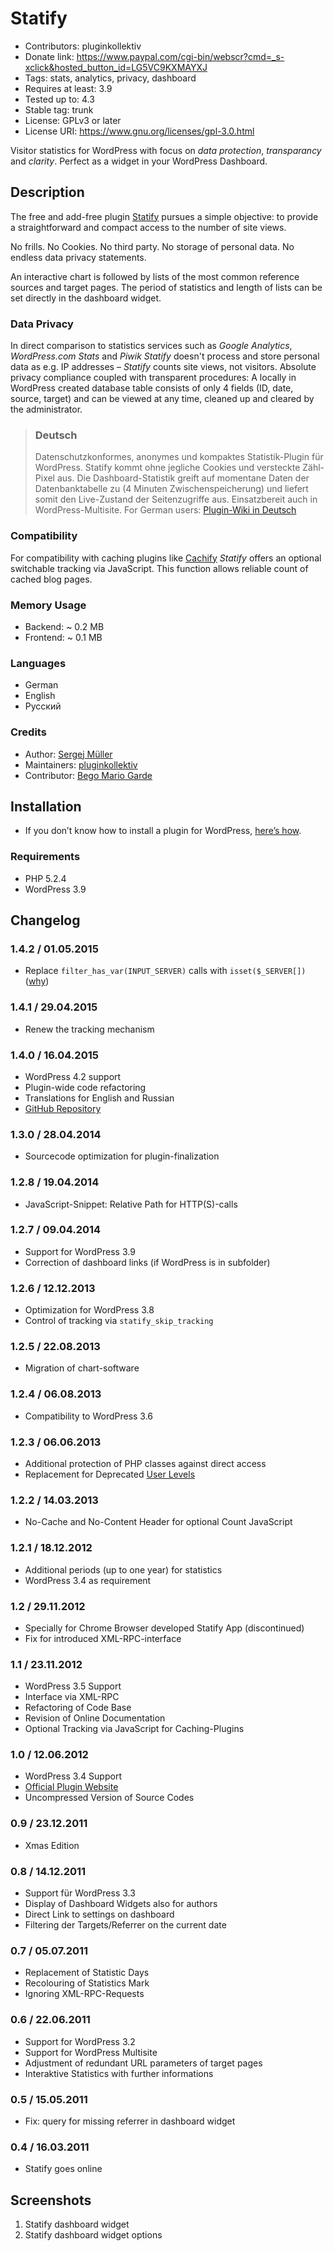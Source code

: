 # Statify #
* Contributors:      pluginkollektiv
* Donate link:       https://www.paypal.com/cgi-bin/webscr?cmd=_s-xclick&hosted_button_id=LG5VC9KXMAYXJ
* Tags:              stats, analytics, privacy, dashboard
* Requires at least: 3.9
* Tested up to:      4.3
* Stable tag:        trunk
* License:           GPLv3 or later
* License URI:       https://www.gnu.org/licenses/gpl-3.0.html


Visitor statistics for WordPress with focus on _data protection_, _transparancy_ and _clarity_. Perfect as a widget in your WordPress Dashboard.


## Description ##
The free and add-free plugin [Statify](http://statify.de) pursues a simple objective: to provide a straightforward and compact access to the number of site views.

No frills. No Cookies. No third party. No storage of personal data. No endless data privacy statements.

An interactive chart is followed by lists of the most common reference sources and target pages. The period of statistics and length of lists can be set directly in the dashboard widget.


### Data Privacy ###
In direct comparison to statistics services such as *Google Analytics*, *WordPress.com Stats* and *Piwik* *Statify* doesn't process and store personal data as e.g. IP addresses – *Statify* counts site views, not visitors.
Absolute privacy compliance coupled with transparent procedures: A locally in WordPress created database table consists of only 4 fields (ID, date, source, target) and can be viewed at any time, cleaned up and cleared by the administrator.


> ### Deutsch ###
> Datenschutzkonformes, anonymes und kompaktes Statistik-Plugin für WordPress.
Statify kommt ohne jegliche Cookies und versteckte Zähl-Pixel aus. Die Dashboard-Statistik greift auf momentane Daten der Datenbanktabelle zu (4 Minuten Zwischenspeicherung) und liefert somit den Live-Zustand der Seitenzugriffe aus. Einsatzbereit auch in WordPress-Multisite.
> For German users: [Plugin-Wiki in Deutsch](https://github.com/pluginkollektiv/statify)


### Compatibility ###
For compatibility with caching plugins like [Cachify](http://cachify.de) *Statify*  offers an optional switchable tracking via JavaScript. This function allows reliable count of cached blog pages.


### Memory Usage ###
* Backend: ~ 0.2 MB
* Frontend: ~ 0.1 MB


### Languages ###
* German
* English
* Русский


### Credits ###
* Author: [Sergej Müller](https://sergejmueller.github.io/)
* Maintainers: [pluginkollektiv](http://pluginkollektiv.org/)
* Contributor: [Bego Mario Garde](https://garde-medienberatung.de)


## Installation ##
* If you don’t know how to install a plugin for WordPress, [here’s how](http://codex.wordpress.org/Managing_Plugins#Installing_Plugins).


### Requirements ###
* PHP 5.2.4
* WordPress 3.9


## Changelog ##
### 1.4.2 / 01.05.2015 ###
* Replace `filter_has_var(INPUT_SERVER)` calls with `isset($_SERVER[])` ([why](https://github.com/wp-stream/stream/issues/254))

### 1.4.1 / 29.04.2015 ###
* Renew the tracking mechanism

### 1.4.0 / 16.04.2015 ###
* WordPress 4.2 support
* Plugin-wide code refactoring
* Translations for English and Russian
* [GitHub Repository](https://github.com/pluginkollektiv/statify)

### 1.3.0 / 28.04.2014 ###
* Sourcecode optimization for plugin-finalization

### 1.2.8 / 19.04.2014 ###
* JavaScript-Snippet: Relative Path for HTTP(S)-calls

### 1.2.7 / 09.04.2014 ###
* Support for WordPress 3.9
* Correction of dashboard links (if WordPress is in subfolder)

### 1.2.6 / 12.12.2013 ###
* Optimization for WordPress 3.8
* Control of tracking via `statify_skip_tracking`

### 1.2.5 / 22.08.2013 ###
* Migration of chart-software

### 1.2.4 / 06.08.2013 ###
* Compatibility to WordPress 3.6

### 1.2.3 / 06.06.2013 ###
* Additional protection of PHP classes against direct access
* Replacement for Deprecated [User Levels](http://codex.wordpress.org/Roles_and_Capabilities#User_Levels)

### 1.2.2 / 14.03.2013 ###
* No-Cache and No-Content Header for optional Count JavaScript

### 1.2.1 / 18.12.2012 ###
* Additional periods (up to one year) for statistics
* WordPress 3.4 as requirement

### 1.2 / 29.11.2012 ###
* Specially for Chrome Browser developed Statify App (discontinued)
* Fix for introduced XML-RPC-interface

### 1.1 / 23.11.2012 ###
* WordPress 3.5 Support
* Interface via XML-RPC
* Refactoring of Code Base
* Revision of Online Documentation
* Optional Tracking via JavaScript for Caching-Plugins

### 1.0 / 12.06.2012 ###
* WordPress 3.4 Support
* [Official Plugin Website](http://statify.de "Statify WordPress Stats")
* Uncompressed Version of Source Codes

### 0.9 / 23.12.2011 ###
* Xmas Edition

### 0.8 / 14.12.2011 ###
* Support für WordPress 3.3
* Display of Dashboard Widgets also for authors
* Direct Link to settings on dashboard
* Filtering der Targets/Referrer on the current date

### 0.7 / 05.07.2011 ###
* Replacement of Statistic Days
* Recolouring of Statistics Mark
* Ignoring XML-RPC-Requests

### 0.6 / 22.06.2011 ###
* Support for WordPress 3.2
* Support for WordPress Multisite
* Adjustment of redundant URL parameters of target pages
* Interaktive Statistics with further informations

### 0.5 / 15.05.2011 ###
* Fix: query for missing referrer in dashboard widget

### 0.4 / 16.03.2011 ###
* Statify goes online


## Screenshots ##
1. Statify dashboard widget
2. Statify dashboard widget options
